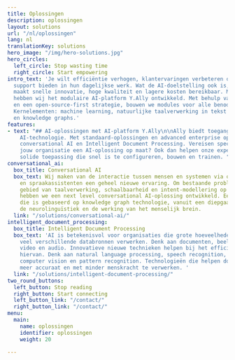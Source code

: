 ```yaml
---
title: Oplossingen
description: oplossingen
layout: solutions
url: "/nl/oplossingen"
lang: nl
translationKey: solutions
hero_image: "/img/hero-solutions.jpg"
hero_circles:
  left_circle: Stop wasting time
  right_circle: Start empowering
intro_text: 'Je wilt efficiëntie verhogen, klantervaringen verbeteren of jouw medewerkers
  support bieden in hun dagelijkse werk. Wat de AI-doelstelling ook is, een AI-platform
  maakt snelle innovatie, hoge kwaliteit en lagere kosten bereikbaar. Met dit in gedachten
  hebben wij het modulaire AI-platform Y.Ally ontwikkeld. Met behulp van open standaarden
  en een open-source-first strategie, bouwen we modules voor alle benodigde AI-functies.
  Kernelementen: machine learning, natuurlijke taalverwerking in tekst en voice, beeldherkenning
  en knowledge graphs.'
features:
- text: "## AI-oplossingen met AI-platform Y.Ally\n\nAlly biedt toegang tot state-of-the-art
    AI-technologie. Met standaard-oplossingen en advanced enterprise oplossingen voor
    conversational AI en Intelligent Document Processing. Vereisen specifieke voor
    jouw organisatie een AI-oplossing op maat? Ook dan helpen onze experts u met een
    solide toepassing die snel is te configureren, bouwen en trainen. "
conversational_ai:
  box_title: Conversational AI
  box_text: Wij maken van de interactie tussen mensen en systemen via o.a. chatbots
    en spraakassistenten een geheel nieuwe ervaring. Om bestaande problemen op het
    gebied van taalverwerking, schaalbaarheid en intent-modellering op te lossen,
    hebben we een next level conversational AI-oplossing ontwikkeld. Een oplossing
    die is gebaseerd op knowledge graph technologie, vanuit een diepgaand begrip van
    de neurolinguïstiek en de werking van het menselijk brein.
  link: "/solutions/conversational-ai/"
intelligent_document_processing:
  box_title: Intelligent Document Processing
  box_text: 'AI is betekenisvol voor organisaties die grote hoeveelheden data uit
    veel verschillende databronnen verwerken. Denk aan documenten, beeldmateriaal,
    video en audio. Innovatieve nieuwe technieken helpen bij het efficiënt verwerken
    hiervan. Denk aan natural language processing, speech recognition, machine learning,
    computer vision en pattern recognition. Technologieën die helpen documenten sneller,
    meer accuraat en met minder menskracht te verwerken. '
  link: "/solutions/intelligent-document-processing/"
two_round_buttons:
  left_button: Stop reading
  right_button: Start connecting
  left_button_link: "/contact/"
  right_button_link: "/contact/"
menu:
  main:
    name: oplossingen
    identifier: oplossingen
    weight: 20

---
```

